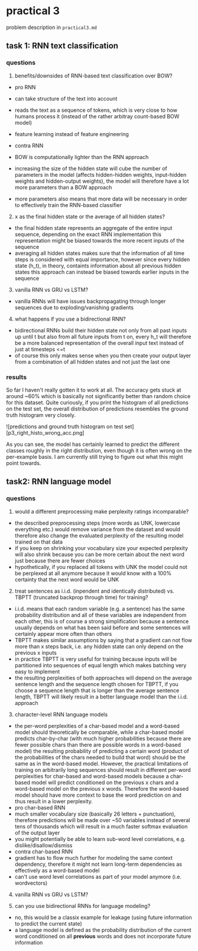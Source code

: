 # practical 3
problem description in `practical3.md`

## task 1: RNN text classification
### questions

1. benefits/downsides of RNN-based text classification over BOW?
* pro RNN
 * can take structure of the text into account
 * reads the text as a sequence of tokens, which is very close to how humans process it (instead of the rather arbitray count-based BOW model)
 * feature learning instead of feature engineering

* contra RNN
 * BOW is computationally lighter than the RNN approach
 * increasing the size of the hidden state will cube the number of parameters in the model (affects hidden-hidden weights, input-hidden weights and hidden-output weights), the model will therefore have a lot more parameters than a BOW approach
 * more parameters also means that more data will be necessary in order to effectively train the RNN-based classifier

2. x as the final hidden state or the average of all hidden states?
* the final hidden state represents an aggregate of the entire input sequence, depending on the exact RNN implementation this representation might be biased towards the more recent inputs of the sequence
* averaging all hidden states makes sure that the information of all time steps is considered with equal importance, however since every hidden state (h_t), in theory, containts information about all previous hidden states this approach can instead be biased towards earlier inputs in the sequence

3. vanilla RNN vs GRU vs LSTM?
* vanilla RNNs will have issues backpropagating through longer sequences due to exploding/vanishing gradients

4. what happens if you use a bidirectional RNN?
* bidirectional RNNs build their hidden state not only from all past inputs up until t but also from all future inputs from t on, every h_t will therefore be a more balanced representation of the overall input text instead of just at timesteps <=t
* of course this only makes sense when you then create your output layer from a combination of all hidden states and not just the last one

### results

So far I haven't really gotten it to work at all. The accuracy gets stuck at around ~60% which is basically not significantly better than random choice for this dataset. Quite curiously, if you print the histogram of all predictions on the test set, the overall distribution of predictions resembles the ground truth histogram very closely.

![predictions and ground truth histogram on test set][p3_right_histo_wrong_acc.png]

As you can see, the model has certainly learned to predict the different classes roughly in the right distribution, even though it is often wrong on the per-example basis. I am currently still trying to figure out what this might point towards.

## task2: RNN language model
### questions

1. would a different preprocessing make perplexity ratings incomparable?
* the described preprocessing steps (more words as UNK, lowercase everything etc.) would remove variance from the dataset and would therefore also change the evaluated perplexity of the resulting model trained on that data
* if you keep on shrinking your vocabulary size your expected perplexity will also shrink because you can be more certain about the next word just because there are fewer choices
* hypothetically, if you replaced all tokens with UNK the model could not be perplexed at all anymore because it would know with a 100% certainty that the next word would be UNK

2. treat sentences as i.i.d. (inpendent and identically distributed) vs. TBPTT (truncated backprop through time) for training?
* i.i.d. means that each random variable (e.g. a sentence) has the same probability distribution and all of these variables are independent from each other, this is of course a strong simplification because a sentence usually depends on what has been said before and some sentences will certainly appear more often than others
* TBPTT makes similar assumptions by saying that a gradient can not flow more than x steps back, i.e. any hidden state can only depend on the previous x inputs
* in practice TBPTT is very useful for training because inputs will be partitioned into sequences of equal length which makes batching very easy to implement
* the resulting perplexities of both approaches will depend on the average sentence length and the sequence length chosen for TBPTT, if you choose a sequence length that is longer than the average sentence length, TBPTT will likely result in a better language model than the i.i.d. approach

3. character-level RNN language models
* the per-word perplexities of a char-based model and a word-based model should theoretically be comparable, while a char-based model predicts char-by-char (with much higher probabilities because there are fewer possible chars than there are possible words in a word-based model) the resulting probability of predicting a certain word (product of the probabilities of the chars needed to build that word) should be the same as in the word-based model. However, the practical limitations of training on arbitrarily long sequences should result in different per-word perplexities for char-based and word-based models because a char-based model will predict conditioned on the previous x chars and a word-based model on the previous x words. Therefore the word-based model should have more context to base the word prediction on and thus result in a lower perplexity.
* pro char-based RNN
 * much smaller vocabulary size (basically 26 letters + punctuation), therefore predictions will be made over ~50 variables instead of several tens of thousands which will result in a much faster softmax evaluation of the output layer
 * you might potentially be able to learn sub-word level correlations, e.g. dislike/disallow/dismiss
* contra char-based RNN
 * gradient has to flow much further for modeling the same context dependency, therefore it might not learn long-term dependencies as effectively as a word-based model
 * can't use word level correlations as part of your model anymore (i.e. wordvectors)

4. vanilla RNN vs GRU vs LSTM?

5. can you use bidirectional RNNs for language modeling?
* no, this would be a classix example for leakage (using future information to predict the current state)
* a language model is defined as the probability distribution of the current word conditioned on all **previous** words and does not incorporate future information
